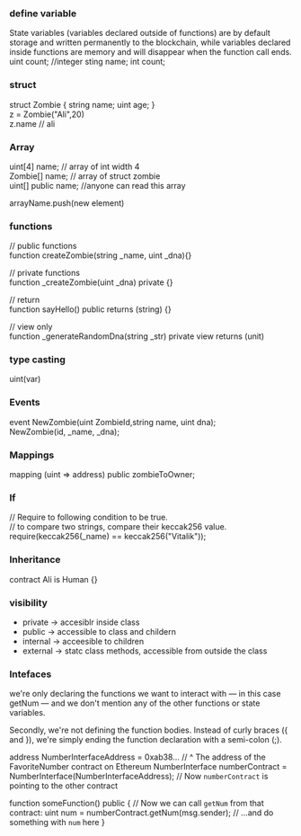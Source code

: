 ### define variable
 State variables (variables declared outside of functions) are by default storage and written permanently to the blockchain, while variables declared inside functions are memory and will disappear when the function call ends.  
  uint count; //integer
  sting name;
  int count;

### struct
  struct Zombie {
    string name;
    uint age;
  }  
z = Zombie("Ali",20)  
z.name // ali
  
### Array
 uint[4] name; // array of int width 4  
 Zombie[] name; // array of struct zombie  
 uint[] public name; //anyone can read this array  

 arrayName.push(new element)
  
### functions
  // public functions  
  function createZombie(string _name, uint _dna){}  
    
  // private functions  
  function _createZombie(uint _dna) private {}  
    
  // return  
  function sayHello() public returns (string) {}  
     
  // view only  
  function _generateRandomDna(string _str) private view returns (unit)  
    
### type casting  
  uint(var)  
    
### Events
  event NewZombie(uint ZombieId,string name, uint dna);  
  NewZombie(id, _name, _dna);  

### Mappings 
  mapping (uint => address) public zombieToOwner;
  
### If 
  // Require to following condition to be true.  
  // to compare two strings, compare their keccak256 value.   
  require(keccak256(_name) == keccak256("Vitalik"));  
    
### Inheritance  
  contract Ali is Human {}  
    
### visibility
  - private -> accesiblr inside class
  - public -> accessible to class and childern
  - internal -> acceesible to children
  - external -> statc class methods, accessible from outside the class

    
### Intefaces
we're only declaring the functions we want to interact with — in this case getNum — and we don't mention any of the other functions or state variables.
  
Secondly, we're not defining the function bodies. Instead of curly braces ({ and }), we're simply ending the function declaration with a semi-colon (;).
    
  address NumberInterfaceAddress = 0xab38... 
  // ^ The address of the FavoriteNumber contract on Ethereum
  NumberInterface numberContract = NumberInterface(NumberInterfaceAddress);
  // Now `numberContract` is pointing to the other contract

  function someFunction() public {
    // Now we can call `getNum` from that contract:
    uint num = numberContract.getNum(msg.sender);
    // ...and do something with `num` here
  }



